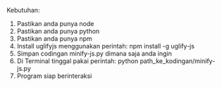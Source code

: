 Kebutuhan:
1. Pastikan anda punya node
2. Pastikan anda punya python
3. Pastikan anda punya npm
4. Install uglifyjs menggunakan perintah:
   npm install -g uglify-js
5. Simpan codingan minify-js.py dimana saja anda ingin
6. Di Terminal tinggal pakai perintah:
   python path_ke_kodingan/minify-js.py
7. Program siap berinteraksi
